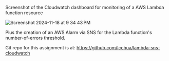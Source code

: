Screenshot of the Cloudwatch dashboard for monitoring of a AWS Lambda function resource 

![Screenshot 2024-11-18 at 9 34 43 PM](https://github.com/user-attachments/assets/a701330a-9a8e-4f6a-840f-e9d7e2dfad71)

Plus the creation of an AWS Alarm via SNS for the Lambda function's number-of-errors threshold.

Git repo for this assignment is at: https://github.com/lcchua/lambda-sns-cloudwatch
